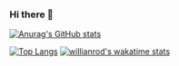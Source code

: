 ### Hi there 👋

[![Anurag's GitHub stats](https://github-readme-stats.vercel.app/api?username=ayoubgm)](https://github.com/anuraghazra/github-readme-stats)

[![Top Langs](https://github-readme-stats.vercel.app/api/top-langs/?username=ayoubgm&exclude_repo=github-readme-stats,anuraghazra.github.io)](https://github.com/anuraghazra/github-readme-stats)
[![willianrod's wakatime stats](https://github-readme-stats.vercel.app/api/wakatime?username=ayoubgm)](https://github.com/anuraghazra/github-readme-stats)
